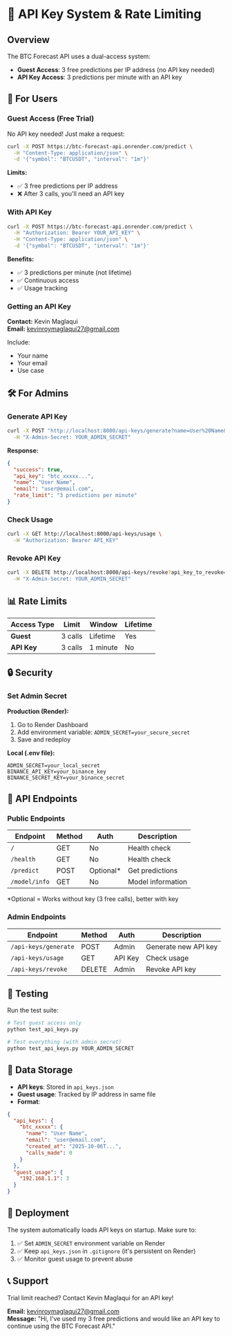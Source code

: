 # 🔐 API Key System & Rate Limiting

## Overview

The BTC Forecast API uses a dual-access system:
- **Guest Access**: 3 free predictions per IP address (no API key needed)
- **API Key Access**: 3 predictions per minute with an API key

## 🎯 For Users

### Guest Access (Free Trial)

No API key needed! Just make a request:

```bash
curl -X POST https://btc-forecast-api.onrender.com/predict \
  -H "Content-Type: application/json" \
  -d '{"symbol": "BTCUSDT", "interval": "1m"}'
```

**Limits:**
- ✅ 3 free predictions per IP address
- ❌ After 3 calls, you'll need an API key

### With API Key

```bash
curl -X POST https://btc-forecast-api.onrender.com/predict \
  -H "Authorization: Bearer YOUR_API_KEY" \
  -H "Content-Type: application/json" \
  -d '{"symbol": "BTCUSDT", "interval": "1m"}'
```

**Benefits:**
- ✅ 3 predictions per minute (not lifetime)
- ✅ Continuous access
- ✅ Usage tracking

### Getting an API Key

**Contact:** Kevin Maglaqui  
**Email:** kevinroymaglaqui27@gmail.com

Include:
- Your name
- Your email
- Use case

## 🛠️ For Admins

### Generate API Key

```bash
curl -X POST "http://localhost:8000/api-keys/generate?name=User%20Name&email=user@email.com" \
  -H "X-Admin-Secret: YOUR_ADMIN_SECRET"
```

**Response:**
```json
{
  "success": true,
  "api_key": "btc_xxxxx...",
  "name": "User Name",
  "email": "user@email.com",
  "rate_limit": "3 predictions per minute"
}
```

### Check Usage

```bash
curl -X GET http://localhost:8000/api-keys/usage \
  -H "Authorization: Bearer API_KEY"
```

### Revoke API Key

```bash
curl -X DELETE http://localhost:8000/api-keys/revoke?api_key_to_revoke=btc_xxxxx \
  -H "X-Admin-Secret: YOUR_ADMIN_SECRET"
```

## 📊 Rate Limits

| Access Type | Limit | Window | Lifetime |
|------------|-------|--------|----------|
| **Guest** | 3 calls | Lifetime | Yes |
| **API Key** | 3 calls | 1 minute | No |

## 🔒 Security

### Set Admin Secret

**Production (Render):**
1. Go to Render Dashboard
2. Add environment variable: `ADMIN_SECRET=your_secure_secret`
3. Save and redeploy

**Local (.env file):**
```env
ADMIN_SECRET=your_local_secret
BINANCE_API_KEY=your_binance_key
BINANCE_SECRET_KEY=your_binance_secret
```

## 📝 API Endpoints

### Public Endpoints

| Endpoint | Method | Auth | Description |
|----------|--------|------|-------------|
| `/` | GET | No | Health check |
| `/health` | GET | No | Health check |
| `/predict` | POST | Optional* | Get predictions |
| `/model/info` | GET | No | Model information |

*Optional = Works without key (3 free calls), better with key

### Admin Endpoints

| Endpoint | Method | Auth | Description |
|----------|--------|------|-------------|
| `/api-keys/generate` | POST | Admin | Generate new API key |
| `/api-keys/usage` | GET | API Key | Check usage |
| `/api-keys/revoke` | DELETE | Admin | Revoke API key |

## 🧪 Testing

Run the test suite:

```bash
# Test guest access only
python test_api_keys.py

# Test everything (with admin secret)
python test_api_keys.py YOUR_ADMIN_SECRET
```

## 💾 Data Storage

- **API keys**: Stored in `api_keys.json`
- **Guest usage**: Tracked by IP address in same file
- **Format**:
```json
{
  "api_keys": {
    "btc_xxxxx": {
      "name": "User Name",
      "email": "user@email.com",
      "created_at": "2025-10-06T...",
      "calls_made": 0
    }
  },
  "guest_usage": {
    "192.168.1.1": 3
  }
}
```

## 🚀 Deployment

The system automatically loads API keys on startup. Make sure to:

1. ✅ Set `ADMIN_SECRET` environment variable on Render
2. ✅ Keep `api_keys.json` in `.gitignore` (it's persistent on Render)
3. ✅ Monitor guest usage to prevent abuse

## 📞 Support

Trial limit reached? Contact Kevin Maglaqui for an API key!

**Email:** kevinroymaglaqui27@gmail.com  
**Message:** "Hi, I've used my 3 free predictions and would like an API key to continue using the BTC Forecast API."
